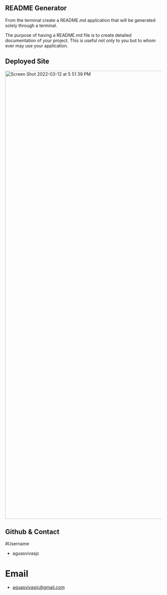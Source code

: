 ## README Generator 

From the terminal create a README.md application that will be generated solely through a terminal.

The purpose of having a README.md file is to create detailed documentation of your project. 
This is useful not only to you but to whom ever may use your application. 


## Deployed Site 

<img width="1440" alt="Screen Shot 2022-03-12 at 5 51 39 PM" src="https://user-images.githubusercontent.com/94660524/158038053-b8db549f-fc04-4e45-9f07-48777330e89b.png">



## Github & Contact 

#Username
* aguasvivasjc

# Email 
* aguasvivasjc@gmail.com
